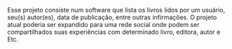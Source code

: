 Esse projeto consiste num software que lista os livros lidos por um usuário, seu(s) autor(es), data de publicação, entre outras infirmações. O projeto atual poderia ser expandido para uma rede social onde podem ser compartilhados suas experiências com determinado livro, editora, autor e Etc.
